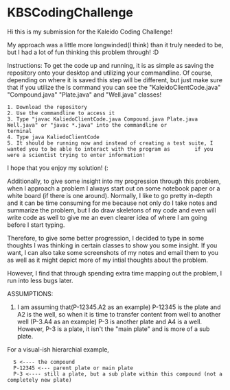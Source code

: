# KBSCodingChallenge
Hi this is my submission for the Kaleido Coding Challenge! 

My approach was a little more longwinded(I think) than it truly needed to be, but I had a lot of fun thinking this problem through! :D

Instructions:
   To get the code up and running, it is as simple as saving the repository onto your desktop and utilizing your commandline. 
    Of course, depending on where it is saved this step will be different, but just make sure that if you utilize the ls           command you can see the "KaleidoClientCode.java" "Compound.java" "Plate.java" and "Well.java" classes! 
    
    1. Download the repository 
    2. Use the commandline to access it
    3. Type "javac KaliedoClientCode.java Compound.java Plate.java Well.java" or "javac *.java" into the commandline or              terminal 
    4. Type java KaliedoClientCode 
    5. It should be running now and instead of creating a test suite, I wanted you to be able to interact with the program as        if you were a scientist trying to enter information!
    
 I hope that you enjoy my solution! (: 
 
 
  Additionally, to give some insight into my progression through this problem, when I approach a problem I always start out on   some notebook paper or a white board (if there is one around). Normally, I like to go pretty in-depth and it can be time       consuming for me because not only do I take notes and summarize the problem, but I do draw skeletons of my code and even 
  will write code as well to give me an even clearer idea of where I am going before I start typing. 
  
  Therefore, to give some better progression, I decided to type in some thoughts I was thinking in certain classes to show you 
  some insight. If you want, I can also take some screenshots of my notes and email them to you as well as it might depict
  more of my intial thoughts about the problem. 
  
  However, I find that through spending extra time mapping out the problem, I run into less bugs later. 
 
 ASSUMPTIONS:
 1. I am assuming that(P-12345.A2 as an example) P-12345 is the plate and A2 is the well, so when it is time to transfer           content from well to another well (P-3.A4 as an example) P-3 is another plate and A4 is a well. However, P-3 is a plate,       it isn't the "main plate" and is more of a sub plate. 
 
   For a visual-ish hierarchial example, 
   
      S <---- the compound
      P-12345 <--- parent plate or main plate
      P-3 <---- still a plate, but a sub plate within this compound (not a completely new plate)
